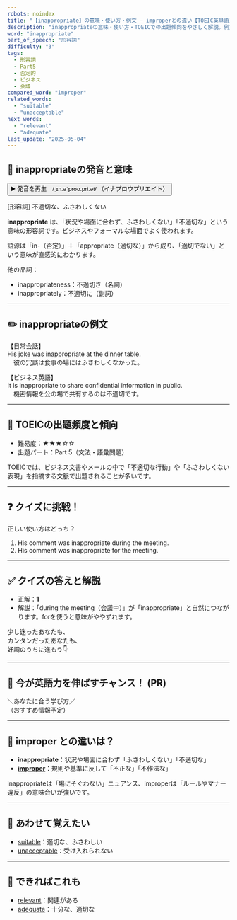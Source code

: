 ```yaml
---
robots: noindex
title: "【inappropriate】の意味・使い方・例文 ― improperとの違い【TOEIC英単語】"
description: "inappropriateの意味・使い方・TOEICでの出題傾向をやさしく解説。例文・クイズ付きでimproperとの違いもわかりやすく学べます。"
word: "inappropriate"
part_of_speech: "形容詞"
difficulty: "3"
tags:
  - 形容詞
  - Part5
  - 否定的
  - ビジネス
  - 会議
compared_word: "improper"
related_words:
  - "suitable"
  - "unacceptable"
next_words:
  - "relevant"
  - "adequate"
last_update: "2025-05-04"
---
```


## 🔰 inappropriateの発音と意味

<button class="play-audio" onclick="playTTS('inappropriate')">
  <span class="play-audio-main">
    ▶️ 発音を再生　/ˌɪn.əˈproʊ.pri.ət/
  </span>
  <span class="play-audio-sub">
    （イナプロウプリエイト）
  </span>
</button>

[形容詞] 不適切な、ふさわしくない

**inappropriate** は、「状況や場面に合わず、ふさわしくない」「不適切な」という意味の形容詞です。ビジネスやフォーマルな場面でよく使われます。

語源は「in-（否定）」＋「appropriate（適切な）」から成り、「適切でない」という意味が直感的にわかります。

他の品詞：  
- inappropriateness：不適切さ（名詞）
- inappropriately：不適切に（副詞）

---

## ✏️ inappropriateの例文

【日常会話】  
His joke was inappropriate at the dinner table.  
　彼の冗談は食事の場にはふさわしくなかった。

【ビジネス英語】  
It is inappropriate to share confidential information in public.  
　機密情報を公の場で共有するのは不適切です。

---

## 🎯 TOEICの出題頻度と傾向

- 難易度：★★★☆☆
- 出題パート：Part 5（文法・語彙問題）

TOEICでは、ビジネス文書やメールの中で「不適切な行動」や「ふさわしくない表現」を指摘する文脈で出題されることが多いです。

---

## ❓ クイズに挑戦！

正しい使い方はどっち？

1. His comment was inappropriate during the meeting.  
2. His comment was inappropriate for the meeting.

---

## ✅ クイズの答えと解説

- 正解：**1**
- 解説：「during the meeting（会議中）」が「inappropriate」と自然につながります。forを使うと意味がややずれます。

少し迷ったあなたも、  
カンタンだったあなたも、  
好調のうちに進もう👇️

---

## 🚀 今が英語力を伸ばすチャンス！ (PR)

<div class="info-center">
＼あなたに合う学び方／<br>  
（おすすめ情報予定）
</div>

---

## 🤔  improper との違いは？

- **inappropriate**：状況や場面に合わず「ふさわしくない」「不適切な」
- **[improper](/word/improper/)**：規則や基準に反して「不正な」「不作法な」

inappropriateは「場にそぐわない」ニュアンス、improperは「ルールやマナー違反」の意味合いが強いです。

---

## 🧩 あわせて覚えたい

- [suitable](/word/suitable/)：適切な、ふさわしい
- [unacceptable](/word/unacceptable/)：受け入れられない

---

## 📖 できればこれも

- [relevant](/word/relevant/)：関連がある
- [adequate](/word/adequate/)：十分な、適切な

<!-- cvid: aid30_bid03 -->
